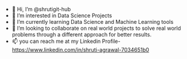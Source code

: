 - 👋 Hi, I’m @shrutigit-hub
- 👀 I’m interested in Data Science Projects 
- 🌱 I’m currently learning Data Science and Machine Learning tools 
- 💞️ I’m looking to collaborate on real world projects to solve real world problems through a different approach for better results.
- 📫 you can reach me at my Linkedin Profile- https://www.linkedin.com/in/shruti-agrawal-7034651b0

<!---
shrutigit-hub/shrutigit-hub is a ✨ special ✨ repository because its `README.md` (this file) appears on your GitHub profile.
You can click the Preview link to take a look at your changes.
--->
